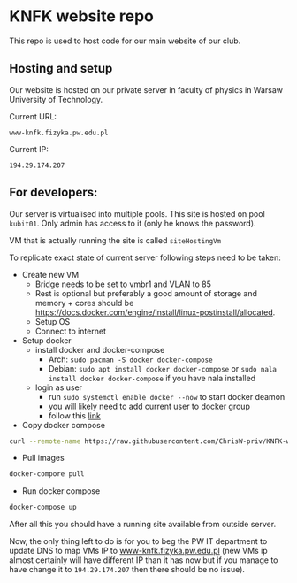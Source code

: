 # KNFK website repo
This repo is used to host code for our main website of our club.

## Hosting and setup
Our website is hosted on our private server in faculty of physics in Warsaw
University of Technology. 

Current URL: 
```
www-knfk.fizyka.pw.edu.pl
```
Current IP:
```
194.29.174.207
```

## For developers:
Our server is virtualised into multiple pools. This site is hosted on pool
`kubit01`. Only admin has access to it (only he knows the password).

VM that is actually running the site is called `siteHostingVm`

To replicate exact state of current server following steps need to be taken:
- Create new VM
    - Bridge needs to be set to vmbr1 and VLAN to 85
    - Rest is optional but preferably a good amount of storage and memory +
      cores should be https://docs.docker.com/engine/install/linux-postinstall/allocated.
    - Setup OS
    - Connect to internet
- Setup docker
    - install docker and docker-compose
        - Arch: `sudo pacman -S docker docker-compose`
        - Debian: `sudo apt install docker docker-compose` or `sudo nala install docker docker-compose` if you have nala installed
    - login as user
        - run `sudo systemctl enable docker --now` to start docker deamon
        - you will likely need to add current user to docker group
        - follow this [link](https://docs.docker.com/engine/install/linux-postinstall/)
- Copy docker compose
 ```bash
curl --remote-name https://raw.githubusercontent.com/ChrisW-priv/KNFK-website/main/docker-compose.yml
```
- Pull images
```bash
docker-compore pull
```
- Run docker compose 
```bash
docker-compose up
```

After all this you should have a running site available from outside server.

Now, the only thing left to do is for you to beg the PW IT department to update 
DNS to map VMs IP to www-knfk.fizyka.pw.edu.pl (new VMs ip almost certainly
will have different IP than it has now but if you manage to have change it to
`194.29.174.207` then there should be no issue).

